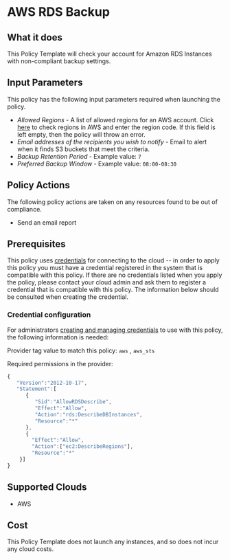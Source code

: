 # AWS RDS Backup

## What it does

This Policy Template will check your account for Amazon RDS Instances with non-compliant backup settings.

## Input Parameters

This policy has the following input parameters required when launching the policy.

- *Allowed Regions* - A list of allowed regions for an AWS account. Click [here](https://docs.aws.amazon.com/AWSEC2/latest/UserGuide/using-regions-availability-zones.html#concepts-available-regions) to check regions in AWS and enter the region code. If this field is left empty, then the policy will throw an error.
- *Email addresses of the recipients you wish to notify* - Email to alert when it finds S3 buckets that meet the criteria.
- *Backup Retention Period* - Example value: `7`
- *Preferred Backup Window* - Example value: `08:00-08:30`

## Policy Actions

The following policy actions are taken on any resources found to be out of compliance.

- Send an email report

## Prerequisites

This policy uses [credentials](https://docs.rightscale.com/policies/users/guides/credential_management.html) for connecting to the cloud -- in order to apply this policy you must have a credential registered in the system that is compatible with this policy. If there are no credentials listed when you apply the policy, please contact your cloud admin and ask them to register a credential that is compatible with this policy. The information below should be consulted when creating the credential.

### Credential configuration

For administrators [creating and managing credentials](https://docs.rightscale.com/policies/users/guides/credential_management.html) to use with this policy, the following information is needed:

Provider tag value to match this policy: `aws` , `aws_sts`

Required permissions in the provider:

```javascript
{
   "Version":"2012-10-17",
   "Statement":[
      {
         "Sid":"AllowRDSDescribe",
         "Effect":"Allow",
         "Action":"rds:DescribeDBInstances",
         "Resource":"*"
      },
      {
        "Effect":"Allow",
        "Action":["ec2:DescribeRegions"],
        "Resource":"*"
    }]
}
```

## Supported Clouds

- AWS

## Cost

This Policy Template does not launch any instances, and so does not incur any cloud costs.
